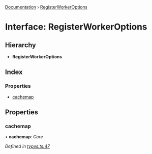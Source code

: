 [Documentation](../README.md) › [RegisterWorkerOptions](registerworkeroptions.md)

# Interface: RegisterWorkerOptions

## Hierarchy

* **RegisterWorkerOptions**

## Index

### Properties

* [cachemap](registerworkeroptions.md#cachemap)

## Properties

###  cachemap

• **cachemap**: *Core*

*Defined in [types.ts:47](https://github.com/badbatch/cachemap/blob/50a09dd/packages/core-worker/src/types.ts#L47)*
